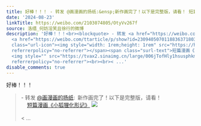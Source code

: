 ```yaml
---
title: 好棒！！！ - 转发 @画漫画的扬纸:&ensp;新作画完了！以下是完整版，请看！ 短篇漫画《小狐狸化形记》 [图片]
date: '2024-08-23'
linkTitle: https://weibo.com/2103074805/OtyVv267f
source: 洛缙_何妨淫笑且徐行的微博
description: '好棒！！！<br><blockquote> - 转发 <a href="https://weibo.com/5790748645" target="_blank">@画漫画的扬纸</a>: 新作画完了！以下是完整版，请看！<br>
  <a href="https://weibo.com/ttarticle/p/show?id=2309405070118836371803" data-hide=""><span
  class="url-icon"><img style="width: 1rem;height: 1rem" src="https://h5.sinaimg.cn/upload/2015/09/25/3/timeline_card_small_article_default.png"
  referrerpolicy="no-referrer"></span><span class="surl-text">短篇漫画《小狐狸化形记》</span></a>
  <img style="" src="https://tvax2.sinaimg.cn/large/006jTofHly1hsusphkm1gj30rs0fmgpe.jpg"
  referrerpolicy="no-referrer"><br><br>< ...'
disable_comments: true
---
```

好棒！！！<br><blockquote> - 转发 <a href="https://weibo.com/5790748645" target="_blank">@画漫画的扬纸</a>: 新作画完了！以下是完整版，请看！<br> <a href="https://weibo.com/ttarticle/p/show?id=2309405070118836371803" data-hide=""><span class="url-icon"><img style="width: 1rem;height: 1rem" src="https://h5.sinaimg.cn/upload/2015/09/25/3/timeline_card_small_article_default.png" referrerpolicy="no-referrer"></span><span class="surl-text">短篇漫画《小狐狸化形记》</span></a> <img style="" src="https://tvax2.sinaimg.cn/large/006jTofHly1hsusphkm1gj30rs0fmgpe.jpg" referrerpolicy="no-referrer"><br><br>< ...